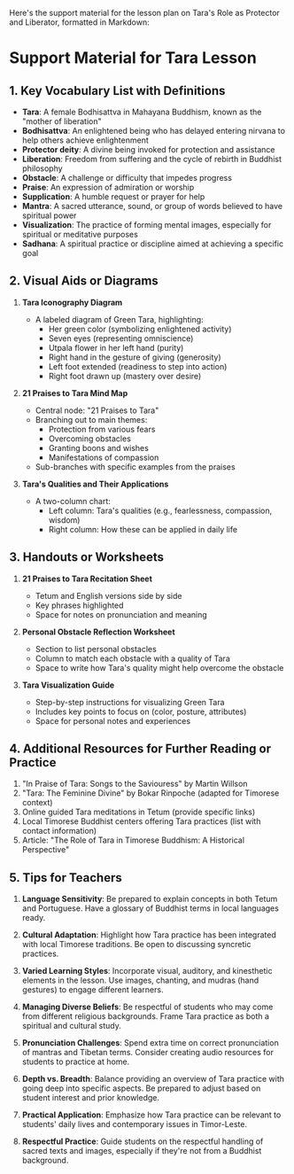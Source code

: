 Here's the support material for the lesson plan on Tara's Role as Protector and Liberator, formatted in Markdown:

# Support Material for Tara Lesson

## 1. Key Vocabulary List with Definitions

- **Tara**: A female Bodhisattva in Mahayana Buddhism, known as the "mother of liberation"
- **Bodhisattva**: An enlightened being who has delayed entering nirvana to help others achieve enlightenment
- **Protector deity**: A divine being invoked for protection and assistance
- **Liberation**: Freedom from suffering and the cycle of rebirth in Buddhist philosophy
- **Obstacle**: A challenge or difficulty that impedes progress
- **Praise**: An expression of admiration or worship
- **Supplication**: A humble request or prayer for help
- **Mantra**: A sacred utterance, sound, or group of words believed to have spiritual power
- **Visualization**: The practice of forming mental images, especially for spiritual or meditative purposes
- **Sadhana**: A spiritual practice or discipline aimed at achieving a specific goal

## 2. Visual Aids or Diagrams

1. **Tara Iconography Diagram**
   - A labeled diagram of Green Tara, highlighting:
     * Her green color (symbolizing enlightened activity)
     * Seven eyes (representing omniscience)
     * Utpala flower in her left hand (purity)
     * Right hand in the gesture of giving (generosity)
     * Left foot extended (readiness to step into action)
     * Right foot drawn up (mastery over desire)

2. **21 Praises to Tara Mind Map**
   - Central node: "21 Praises to Tara"
   - Branching out to main themes:
     * Protection from various fears
     * Overcoming obstacles
     * Granting boons and wishes
     * Manifestations of compassion
   - Sub-branches with specific examples from the praises

3. **Tara's Qualities and Their Applications**
   - A two-column chart:
     * Left column: Tara's qualities (e.g., fearlessness, compassion, wisdom)
     * Right column: How these can be applied in daily life

## 3. Handouts or Worksheets

1. **21 Praises to Tara Recitation Sheet**
   - Tetum and English versions side by side
   - Key phrases highlighted
   - Space for notes on pronunciation and meaning

2. **Personal Obstacle Reflection Worksheet**
   - Section to list personal obstacles
   - Column to match each obstacle with a quality of Tara
   - Space to write how Tara's quality might help overcome the obstacle

3. **Tara Visualization Guide**
   - Step-by-step instructions for visualizing Green Tara
   - Includes key points to focus on (color, posture, attributes)
   - Space for personal notes and experiences

## 4. Additional Resources for Further Reading or Practice

1. "In Praise of Tara: Songs to the Saviouress" by Martin Willson
2. "Tara: The Feminine Divine" by Bokar Rinpoche (adapted for Timorese context)
3. Online guided Tara meditations in Tetum (provide specific links)
4. Local Timorese Buddhist centers offering Tara practices (list with contact information)
5. Article: "The Role of Tara in Timorese Buddhism: A Historical Perspective"

## 5. Tips for Teachers

1. **Language Sensitivity**: Be prepared to explain concepts in both Tetum and Portuguese. Have a glossary of Buddhist terms in local languages ready.

2. **Cultural Adaptation**: Highlight how Tara practice has been integrated with local Timorese traditions. Be open to discussing syncretic practices.

3. **Varied Learning Styles**: Incorporate visual, auditory, and kinesthetic elements in the lesson. Use images, chanting, and mudras (hand gestures) to engage different learners.

4. **Managing Diverse Beliefs**: Be respectful of students who may come from different religious backgrounds. Frame Tara practice as both a spiritual and cultural study.

5. **Pronunciation Challenges**: Spend extra time on correct pronunciation of mantras and Tibetan terms. Consider creating audio resources for students to practice at home.

6. **Depth vs. Breadth**: Balance providing an overview of Tara practice with going deep into specific aspects. Be prepared to adjust based on student interest and prior knowledge.

7. **Practical Application**: Emphasize how Tara practice can be relevant to students' daily lives and contemporary issues in Timor-Leste.

8. **Respectful Practice**: Guide students on the respectful handling of sacred texts and images, especially if they're not from a Buddhist background.